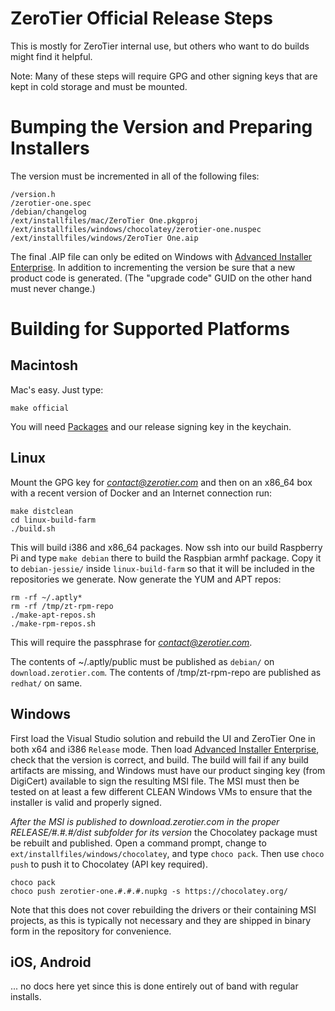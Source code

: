 ZeroTier Official Release Steps
======

This is mostly for ZeroTier internal use, but others who want to do builds might find it helpful.

Note: Many of these steps will require GPG and other signing keys that are kept in cold storage and must be mounted.

# Bumping the Version and Preparing Installers

The version must be incremented in all of the following files:

    /version.h
    /zerotier-one.spec
    /debian/changelog
    /ext/installfiles/mac/ZeroTier One.pkgproj
    /ext/installfiles/windows/chocolatey/zerotier-one.nuspec
    /ext/installfiles/windows/ZeroTier One.aip

The final .AIP file can only be edited on Windows with [Advanced Installer Enterprise](http://www.advancedinstaller.com/). In addition to incrementing the version be sure that a new product code is generated. (The "upgrade code" GUID on the other hand must never change.)

# Building for Supported Platforms

## Macintosh

Mac's easy. Just type:

    make official

You will need [Packages](http://s.sudre.free.fr/Software/Packages/about.html) and our release signing key in the keychain.

## Linux

Mount the GPG key for *contact@zerotier.com* and then on an x86_64 box with a recent version of Docker and an Internet connection run:

    make distclean
    cd linux-build-farm
    ./build.sh

This will build i386 and x86_64 packages. Now ssh into our build Raspberry Pi and type `make debian` there to build the Raspbian armhf package. Copy it to `debian-jessie/` inside `linux-build-farm` so that it will be included in the repositories we generate. Now generate the YUM and APT repos:

    rm -rf ~/.aptly*
    rm -rf /tmp/zt-rpm-repo
    ./make-apt-repos.sh
    ./make-rpm-repos.sh

This will require the passphrase for *contact@zerotier.com*.

The contents of ~/.aptly/public must be published as `debian/` on `download.zerotier.com`. The contents of /tmp/zt-rpm-repo are published as `redhat/` on same.

## Windows

First load the Visual Studio solution and rebuild the UI and ZeroTier One in both x64 and i386 `Release` mode. Then load [Advanced Installer Enterprise](http://www.advancedinstaller.com/), check that the version is correct, and build. The build will fail if any build artifacts are missing, and Windows must have our product singing key (from DigiCert) available to sign the resulting MSI file. The MSI must then be tested on at least a few different CLEAN Windows VMs to ensure that the installer is valid and properly signed.

*After the MSI is published to download.zerotier.com in the proper RELEASE/#.#.#/dist subfolder for its version* the Chocolatey package must be rebuilt and published. Open a command prompt, change to `ext/installfiles/windows/chocolatey`, and type `choco pack`. Then use `choco push` to push it to Chocolatey (API key required).

    choco pack
    choco push zerotier-one.#.#.#.nupkg -s https://chocolatey.org/

Note that this does not cover rebuilding the drivers or their containing MSI projects, as this is typically not necessary and they are shipped in binary form in the repository for convenience.

## iOS, Android

... no docs here yet since this is done entirely out of band with regular installs.
